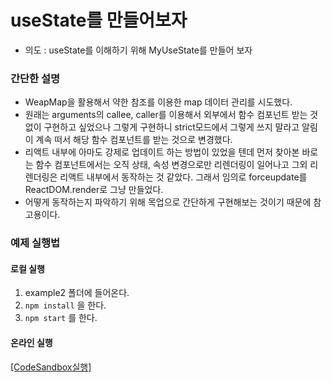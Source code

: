 # useState를 만들어보자

- 의도 : useState를 이해하기 위해 MyUseState를 만들어 보자



### 간단한 설명

- WeapMap을 활용해서 약한 참조를 이용한 map 데이터 관리를 시도했다.
- 원래는 arguments의 callee, caller를 이용해서 외부에서 함수 컴포넌트 받는 것 없이 구현하고 싶었으나 그렇게 구현하니 strict모드에서 그렇게 쓰지 말라고 알림이 계속 떠서 해당 함수 컴포넌트를 받는 것으로 변경했다.
- 리액트 내부에 아마도 강제로 업데이트 하는 방법이 있었을 텐데 먼저 찾아본 바로는 함수 컴포넌트에서는 오직 상태, 속성 변경으로만 리렌더링이 일어나고 그외 리렌더링은 리액트 내부에서 동작하는 것 같았다. 그래서 임의로 forceupdate를 ReactDOM.render로 그냥 만들었다.
- 어떻게 동작하는지 파악하기 위해 목업으로 간단하게 구현해보는 것이기 때문에 참고용이다.



### 예제 실행법

#### 로컬 실행

1. example2 폴더에 들어온다.
2. `npm install` 을 한다.
3. `npm start` 를 한다.

#### 온라인 실행

[[CodeSandbox실행]](https://codesandbox.io/s/gracious-shockley-kbtj1?file=/src/MyUseState.js)

